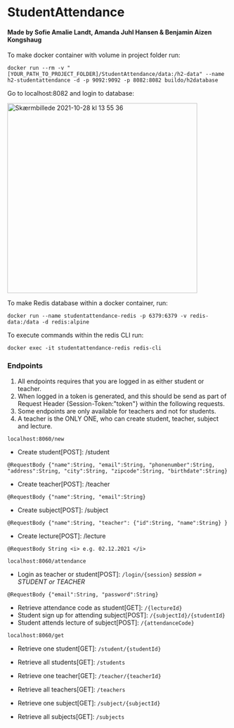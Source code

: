 # StudentAttendance

#### Made by Sofie Amalie Landt, Amanda Juhl Hansen & Benjamin Aizen Kongshaug

To make docker container with volume in project folder run:

```{r, engine='bash', count_lines}
docker run --rm -v "[YOUR_PATH_TO_PROJECT_FOLDER]/StudentAttendance/data:/h2-data" --name h2-studentattendance -d -p 9092:9092 -p 8082:8082 buildo/h2database 
```

Go to localhost:8082 and login to database:
 
<img width="432" alt="Skærmbillede 2021-10-28 kl  13 55 36" src="https://user-images.githubusercontent.com/44894156/139255217-7d1dd14a-103a-45f0-867d-95a345c5761d.png">

To make Redis database within a docker container, run:
```{r, engine='bash', count_lines}
docker run --name studentattendance-redis -p 6379:6379 -v redis-data:/data -d redis:alpine
```

To execute commands within the redis CLI run:
```{r, engine='bash', count_lines}
docker exec -it studentattendance-redis redis-cli
```

### Endpoints 

1. All endpoints requires that you are logged in as either student or teacher.
2. When logged in a token is generated, and this should be send as part of Request Header {Session-Token:"token"} within the following requests. 
3. Some endpoints are only available for teachers and not for students. 
4. A teacher is the ONLY ONE, who can create student, teacher, subject and lecture.

```{r, engine='bash', count_lines}
localhost:8060/new
```

* Create student[POST]: /student
```
@RequestBody {"name":String, "email":String, "phonenumber":String, "address":String, "city":String, "zipcode":String, "birthdate":String} 
```

* Create teacher[POST]: /teacher
```
@RequestBody {"name":String, "email":String} 
```

* Create subject[POST]: /subject
```
@RequestBody {"name":String, "teacher": {"id":String, "name":String} } 
```

* Create lecture[POST]: /lecture
```
@RequestBody String <i> e.g. 02.12.2021 </i>
```


```{r, engine='bash', count_lines}
localhost:8060/attendance
```

* Login as teacher or student[POST]: ```/login/{session}``` <i>session = STUDENT or TEACHER</i>
```{r, engine='bash', count_lines}
@RequestBody {"email":String, "password":String} 
```

* Retrieve attendance code as student[GET]: ```/{lectureId}```
* Student sign up for attending subject[POST]: ```/{subjectId}/{studentId}```
* Student attends lecture of subject[POST]: ```/{attendanceCode}```

```{r, engine='bash', count_lines}
localhost:8060/get
```

* Retrieve one student[GET]: ```/student/{studentId}```
* Retrieve all students[GET]: ```/students```

* Retrieve one teacher[GET]: ```/teacher/{teacherId}```
* Retrieve all teachers[GET]: ```/teachers```

* Retrieve one subject[GET]: ```/subject/{subjectId}```
* Retrieve all subjects[GET]: ```/subjects```


 
